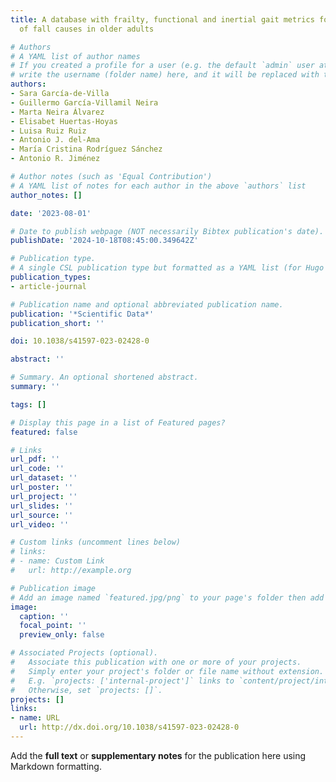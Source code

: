 ```yaml
---
title: A database with frailty, functional and inertial gait metrics for the research
  of fall causes in older adults

# Authors
# A YAML list of author names
# If you created a profile for a user (e.g. the default `admin` user at `content/authors/admin/`), 
# write the username (folder name) here, and it will be replaced with their full name and linked to their profile.
authors:
- Sara García-de-Villa
- Guillermo García-Villamil Neira
- Marta Neira Álvarez
- Elisabet Huertas-Hoyas
- Luisa Ruiz Ruiz
- Antonio J. del-Ama
- María Cristina Rodríguez Sánchez
- Antonio R. Jiménez

# Author notes (such as 'Equal Contribution')
# A YAML list of notes for each author in the above `authors` list
author_notes: []

date: '2023-08-01'

# Date to publish webpage (NOT necessarily Bibtex publication's date).
publishDate: '2024-10-18T08:45:00.349642Z'

# Publication type.
# A single CSL publication type but formatted as a YAML list (for Hugo requirements).
publication_types:
- article-journal

# Publication name and optional abbreviated publication name.
publication: '*Scientific Data*'
publication_short: ''

doi: 10.1038/s41597-023-02428-0

abstract: ''

# Summary. An optional shortened abstract.
summary: ''

tags: []

# Display this page in a list of Featured pages?
featured: false

# Links
url_pdf: ''
url_code: ''
url_dataset: ''
url_poster: ''
url_project: ''
url_slides: ''
url_source: ''
url_video: ''

# Custom links (uncomment lines below)
# links:
# - name: Custom Link
#   url: http://example.org

# Publication image
# Add an image named `featured.jpg/png` to your page's folder then add a caption below.
image:
  caption: ''
  focal_point: ''
  preview_only: false

# Associated Projects (optional).
#   Associate this publication with one or more of your projects.
#   Simply enter your project's folder or file name without extension.
#   E.g. `projects: ['internal-project']` links to `content/project/internal-project/index.md`.
#   Otherwise, set `projects: []`.
projects: []
links:
- name: URL
  url: http://dx.doi.org/10.1038/s41597-023-02428-0
---
```


Add the **full text** or **supplementary notes** for the publication here using Markdown formatting.
